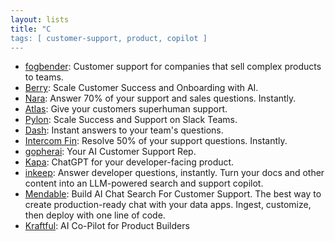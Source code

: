 ```yaml
---
layout: lists
title: "C
tags: [ customer-support, product, copilot ]
---
```


 - [fogbender](https://fogbender.com/):  Customer support for companies that sell complex products to teams.
 - [Berry](https://www.berryapp.io): Scale Customer Success and Onboarding with AI.
 - [Nara](https://trynara.com/): Answer 70% of your support and sales questions. Instantly.
 - [Atlas](https://www.getatlas.io/): Give your customers superhuman support.
 - [Pylon](https://www.usepylon.com/): Scale Success and Support on Slack Teams.
 - [Dash](https://www.dashworks.ai/): Instant answers to your team's questions.
 - [Intercom Fin](https://www.intercom.com/fin): Resolve 50% of your support questions. Instantly.
 - [gopherai](https://getgopherai.com/): Your AI Customer Support Rep.
 - [Kapa](https://www.kapa.ai/): ChatGPT for your developer-facing product.
 - [inkeep](https://inkeep.com/): Answer developer questions, instantly. Turn your docs and other content into an LLM-powered search and support copilot.
 - [Mendable](https://www.mendable.ai/): Build AI Chat Search For Customer Support. The best way to create production-ready chat with your data apps. Ingest, customize, then deploy with one line of code.
 - [Kraftful](http://www.kraftful.com/): AI Co-Pilot for Product Builders
